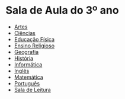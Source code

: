 # Sala de Aula do 3º ano

- [Artes]()
- [Ciências]()
- [Educação Física]()
- [Ensino Religioso]()
- [Geografia]()
- [História]()
- [Informática]()
- [Inglês]()
- [Matemática]()
- [Português]()
- [Sala de Leitura]()
